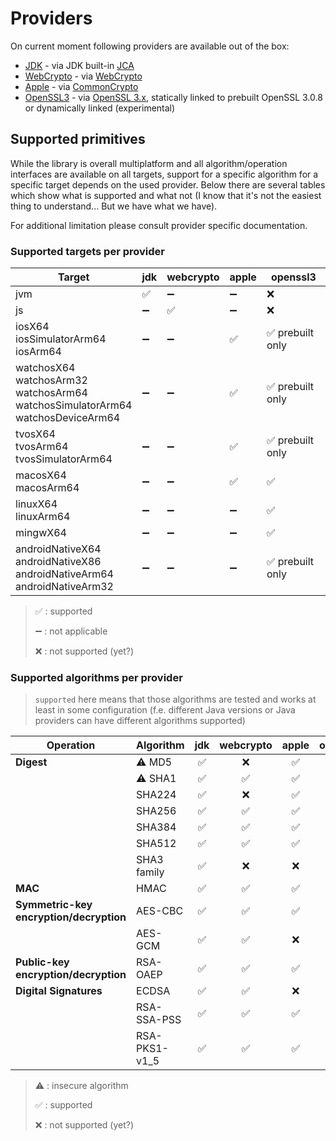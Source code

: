 # Providers

On current moment following providers are available out of the box:

* [JDK](../modules/cryptography-provider-jdk.md) - via
  JDK built-in [JCA](https://docs.oracle.com/en/java/javase/17/security/java-cryptography-architecture-jca-reference-guide.html)
* [WebCrypto](../modules/cryptography-provider-webcrypto.md) - via
  [WebCrypto](https://developer.mozilla.org/en-US/docs/Web/API/Web_Crypto_API)
* [Apple](../modules/cryptography-provider-apple.md) - via
  [CommonCrypto](https://developer.apple.com/library/archive/documentation/Security/Conceptual/cryptoservices/Introduction/Introduction.html)
* [OpenSSL3](../modules/cryptography-provider-openssl3.md) - via [OpenSSL 3.x](https://www.openssl.org),
  statically linked to prebuilt OpenSSL 3.0.8 or dynamically linked (experimental)

## Supported primitives

While the library is overall multiplatform and all algorithm/operation interfaces are available on all targets,
support for a specific algorithm for a specific target depends on the used provider.
Below there are several tables which show what is supported and what not
(I know that it's not the easiest thing to understand...
But we have what we have).

For additional limitation please consult provider specific documentation.

### Supported targets per provider

| Target                                                                                        | jdk | webcrypto | apple | openssl3        |
|-----------------------------------------------------------------------------------------------|-----|-----------|-------|-----------------|
| jvm                                                                                           | ✅   | ➖         | ➖     | ❌               |
| js                                                                                            | ➖   | ✅         | ➖     | ❌               |
| iosX64<br/>iosSimulatorArm64<br/>iosArm64                                                     | ➖   | ➖         | ✅     | ✅ prebuilt only |
| watchosX64<br/>watchosArm32<br/>watchosArm64<br/>watchosSimulatorArm64<br/>watchosDeviceArm64 | ➖   | ➖         | ✅     | ✅ prebuilt only |
| tvosX64<br/>tvosArm64<br/>tvosSimulatorArm64                                                  | ➖   | ➖         | ✅     | ✅ prebuilt only |
| macosX64<br/>macosArm64                                                                       | ➖   | ➖         | ✅     | ✅               |
| linuxX64<br/>linuxArm64                                                                       | ➖   | ➖         | ➖     | ✅               |
| mingwX64                                                                                      | ➖   | ➖         | ➖     | ✅               |
| androidNativeX64<br/>androidNativeX86<br/>androidNativeArm64<br/>androidNativeArm32           | ➖   | ➖         | ➖     | ✅ prebuilt only |

> ✅ : supported
>
> ➖ : not applicable
>
> ❌ : not supported (yet?)

### Supported algorithms per provider

> `supported` here means that those algorithms are tested and works at least in some configuration
> (f.e. different Java versions or Java providers can have different algorithms supported)

| Operation                                   | Algorithm     | jdk | webcrypto | apple | openssl3 |
|---------------------------------------------|---------------|:---:|:---------:|:-----:|:--------:|
| **Digest**                                  | ⚠️ MD5        |  ✅  |     ❌     |   ✅   |    ✅     |
|                                             | ⚠️ SHA1       |  ✅  |     ✅     |   ✅   |    ✅     |
|                                             | SHA224        |  ✅  |     ❌     |   ✅   |    ✅     |
|                                             | SHA256        |  ✅  |     ✅     |   ✅   |    ✅     |
|                                             | SHA384        |  ✅  |     ✅     |   ✅   |    ✅     |
|                                             | SHA512        |  ✅  |     ✅     |   ✅   |    ✅     |
|                                             | SHA3 family   |  ✅  |     ❌     |   ❌   |    ✅     |
| **MAC**                                     | HMAC          |  ✅  |     ✅     |   ✅   |    ✅     |
| **Symmetric-key<br/>encryption/decryption** | AES-CBC       |  ✅  |     ✅     |   ✅   |    ✅     |
|                                             | AES-GCM       |  ✅  |     ✅     |   ❌   |    ✅     |
| **Public-key<br/>encryption/decryption**    | RSA-OAEP      |  ✅  |     ✅     |   ✅   |    ✅     |
| **Digital Signatures**                      | ECDSA         |  ✅  |     ✅     |   ❌   |    ✅     |
|                                             | RSA-SSA-PSS   |  ✅  |     ✅     |   ✅   |    ✅     |
|                                             | RSA-PKS1-v1_5 |  ✅  |     ✅     |   ✅   |    ✅     |

> ⚠️ : insecure algorithm
>
> ✅ : supported
>
> ❌ : not supported (yet?)
